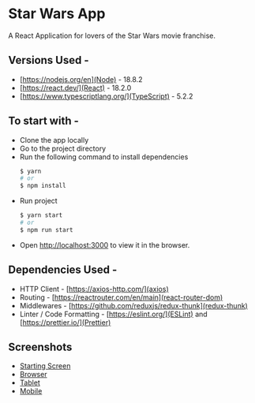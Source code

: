 # Star Wars App
A React Application for lovers of the Star Wars movie franchise.

## Versions Used -
- [https://nodejs.org/en](Node) - 18.8.2
- [https://react.dev/](React) - 18.2.0
- [https://www.typescriptlang.org/](TypeScript) - 5.2.2

## To start with -
- Clone the app locally
- Go to the project directory
- Run the following command to install dependencies
  ```bash
  $ yarn
  # or
  $ npm install
  ```
- Run project
  ```bash
  $ yarn start
  # or 
  $ npm run start
  ```
- Open [http://localhost:3000](http://localhost:3000) to view it in the browser.

## Dependencies Used - 
- HTTP Client              - [https://axios-http.com/](axios)
- Routing                  - [https://reactrouter.com/en/main](react-router-dom)
- Middlewares              - [https://github.com/reduxjs/redux-thunk](redux-thunk)
- Linter / Code Formatting - [https://eslint.org/](ESLint) and [https://prettier.io/](Prettier)
  
## Screenshots
- [Starting Screen](https://github.com/deepaksharma33/star-wars-people/blob/7e419934cb6a3cf915848ccaa78b7987fc41c7c5/screenshots/Screenshot%202023-10-20%20at%209.52.43%E2%80%AFAM.png)
- [Browser](https://github.com/deepaksharma33/star-wars-people/blob/7e419934cb6a3cf915848ccaa78b7987fc41c7c5/screenshots/Screenshot%202023-10-20%20at%209.52.57%E2%80%AFAM.png)
- [Tablet](https://github.com/deepaksharma33/star-wars-people/blob/7e419934cb6a3cf915848ccaa78b7987fc41c7c5/screenshots/Screenshot%202023-10-20%20at%209.54.01%E2%80%AFAM.png)
- [Mobile](https://github.com/deepaksharma33/star-wars-people/blob/7e419934cb6a3cf915848ccaa78b7987fc41c7c5/screenshots/Screenshot%202023-10-20%20at%209.54.38%E2%80%AFAM.png)

